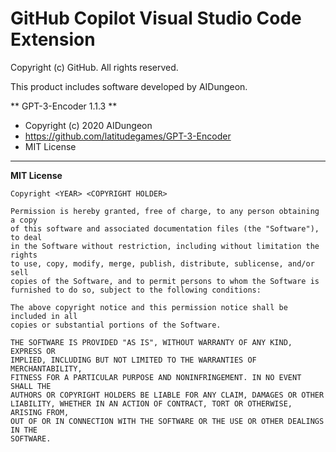 # GitHub Copilot Visual Studio Code Extension

Copyright (c) GitHub. All rights reserved.

This product includes software developed by AIDungeon.

** GPT-3-Encoder 1.1.3 **

-   Copyright (c) 2020 AIDungeon
-   https://github.com/latitudegames/GPT-3-Encoder
-   MIT License

---

**MIT License**

```
Copyright <YEAR> <COPYRIGHT HOLDER>

Permission is hereby granted, free of charge, to any person obtaining a copy
of this software and associated documentation files (the "Software"), to deal
in the Software without restriction, including without limitation the rights
to use, copy, modify, merge, publish, distribute, sublicense, and/or sell
copies of the Software, and to permit persons to whom the Software is
furnished to do so, subject to the following conditions:

The above copyright notice and this permission notice shall be included in all
copies or substantial portions of the Software.

THE SOFTWARE IS PROVIDED "AS IS", WITHOUT WARRANTY OF ANY KIND, EXPRESS OR
IMPLIED, INCLUDING BUT NOT LIMITED TO THE WARRANTIES OF MERCHANTABILITY,
FITNESS FOR A PARTICULAR PURPOSE AND NONINFRINGEMENT. IN NO EVENT SHALL THE
AUTHORS OR COPYRIGHT HOLDERS BE LIABLE FOR ANY CLAIM, DAMAGES OR OTHER
LIABILITY, WHETHER IN AN ACTION OF CONTRACT, TORT OR OTHERWISE, ARISING FROM,
OUT OF OR IN CONNECTION WITH THE SOFTWARE OR THE USE OR OTHER DEALINGS IN THE
SOFTWARE.
```
